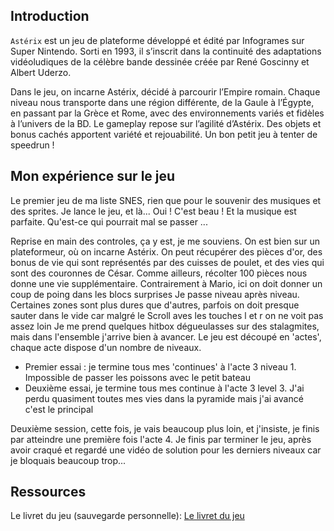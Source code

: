 ## Introduction
<code>Astérix</code> est un jeu de plateforme développé et édité par Infogrames sur Super Nintendo. Sorti en 1993, il s’inscrit dans la continuité des adaptations vidéoludiques de la célèbre bande dessinée créée par René Goscinny et Albert Uderzo.

Dans le jeu, on incarne Astérix, décidé à parcourir l’Empire romain. Chaque niveau nous transporte dans une région différente, de la Gaule à l’Égypte, en passant par la Grèce et Rome, avec des environnements variés et fidèles à l’univers de la BD.
Le gameplay repose sur l’agilité d’Astérix. Des objets et bonus cachés apportent variété et rejouabilité. Un bon petit jeu à tenter de speedrun !

## Mon expérience sur le jeu
Le premier jeu de ma liste SNES, rien que pour le souvenir des musiques et des sprites. Je lance le jeu, et là... Oui ! C'est beau ! Et la musique est parfaite. Qu'est-ce qui pourrait mal se passer ...

Reprise en main des controles, ça y est, je me souviens. On est bien sur un plateformeur, où on incarne Astérix. On peut récupérer des pièces d'or, des bonus de vie qui sont représentés par des cuisses de poulet, et des vies qui sont des couronnes de César. Comme ailleurs, récolter 100 pièces nous donne une vie supplémentaire. Contrairement à Mario, ici on doit donner un coup de poing dans les blocs surprises Je passe niveau après niveau. Certaines zones sont plus dures que d'autres, parfois on doit presque sauter dans le vide car malgré le Scroll aves les touches l et r on ne voit pas assez loin Je me prend quelques hitbox dégueulasses sur des stalagmites, mais dans l'ensemble j'arrive bien à avancer. Le jeu est découpé en 'actes', chaque acte dispose d'un nombre de niveaux.

- Premier essai : je termine tous mes 'continues' à l'acte 3 niveau 1. Impossible de passer les poissons avec le petit bateau
- Deuxième essai, je termine tous mes continue à l'acte 3 level 3. J'ai perdu quasiment toutes mes vies dans la pyramide mais j'ai avancé c'est le principal

Deuxième session, cette fois, je vais beaucoup plus loin, et j'insiste, je finis par atteindre une première fois l'acte 4. Je finis par terminer le jeu, après avoir craqué et regardé une vidéo de solution pour les derniers niveaux car je bloquais beaucoup trop...

## Ressources
Le livret du jeu (sauvegarde personnelle): <a target="_blank" href="https://github.com/suspistew/blog-data-statics/blob/main/booklets/asterix.pdf?raw=true">Le livret du jeu</a>